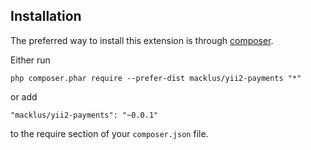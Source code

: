 ## Installation

The preferred way to install this extension is through [composer](http://getcomposer.org/download/).

Either run

```
php composer.phar require --prefer-dist macklus/yii2-payments "*"
```

or add

```
"macklus/yii2-payments": "~0.0.1"
```

to the require section of your `composer.json` file.
